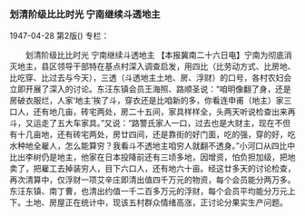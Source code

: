 ### 划清阶级比比时光  宁南继续斗透地主

1947-04-28
第2版()
专栏：

　　划清阶级比比时光
    宁南继续斗透地主
    【本报冀南二十六日电】宁南为彻底消灭地主，县区领导干部特在基点村深入调查启发，用四比（比劳动方式、比房地、比吃穿、比过去与今天），三透（斗透地主土地、房、浮财）的口号，各村农妇会立即开展了深入的讨论。东汪东镇会员王海照、路顺圣说：“咱明像翻了身，还是房破衣服烂，人家‘地主’挨了斗，穿衣还是比咱新的多，你看连申甫（地主）家三口人，还有地几亩，砖宅两处，房二十五间，家具样样全，头两天听说检查出来再斗，又运走了五大车家具。”又说：“路警氏家人一口，过去也是大财主，现在不但有十几亩地，还有砖宅两处，房廿四间，还是靠街的好门面，吃的强，穿的好，吃水种地全雇人，怎么能算穷？我看斗不透地主咱穷人就翻不透身。”小河口从四比中比出李树仍是地主，他家在日本投降前还有三顷多地，因增资，怕负担加级，把地卖了，把雇工去掉装穷人，目下六口人，还有地六十亩。经这廿多天的讨论检查，再次清算中，仅浮财一项艾辛庄即清出值四千万元的物资，每个会员能分两万多。东汪东镇、南丁曹，也清出约值一千二百多万元的浮财，每个会员平均能分万元上下。土地、房屋正在统计中，现该五村群众情绪高涨，正讨论分果实生产问题。
